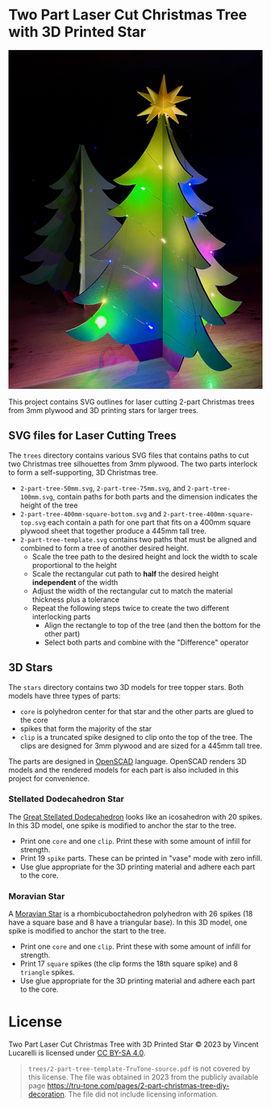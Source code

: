 # Two Part Laser Cut Christmas Tree with 3D Printed Star

![Image of two intersecting Christmas tree profiles that form a 3D tree](https://github.com/vincentl/laser-trees/blob/main/assets/readme-tree.png)

This project contains SVG outlines for laser cutting 2-part Christmas trees
from 3mm plywood and 3D printing stars for larger trees.

## SVG files for Laser Cutting Trees

The `trees` directory contains various SVG files that contains paths to cut two
Christmas tree silhouettes from 3mm plywood. The two parts interlock to form a 
self-supporting, 3D Christmas tree.
- `2-part-tree-50mm.svg`, `2-part-tree-75mm.svg`, and `2-part-tree-100mm.svg`, contain paths for both parts and the dimension indicates the height of the tree
- `2-part-tree-400mm-square-bottom.svg` and `2-part-tree-400mm-square-top.svg` each contain a path for one part that fits on a 400mm square plywood sheet that together produce a 445mm tall tree.
- `2-part-tree-template.svg` contains two paths that must be aligned and combined to form a tree of another desired height.
  - Scale the tree path to the desired height and lock the width to scale proportional to the height
  - Scale the rectangular cut path to **half** the desired height **independent** of the width
  - Adjust the width of the rectangular cut to match the material thickness plus a tolerance
  - Repeat the following steps twice to create the two different interlocking parts
    - Align the rectangle to top of the tree (and then the bottom for the other part)
    - Select both parts and combine with the "Difference" operator

## 3D Stars

The `stars` directory contains two 3D models for tree topper stars. Both models
have three types of parts:
- `core` is polyhedron center for that star and the other parts are glued to the core
- spikes that form the majority of the star
- `clip` is a truncated spike designed to clip onto the top of the tree. The clips are designed for 3mm plywood and are sized for a 445mm tall tree.

The parts are designed in [OpenSCAD](https://openscad.org/) language. OpenSCAD
renders 3D models and the rendered models for each part is also included in
this project for convenience.

### Stellated Dodecahedron Star

The [Great Stellated Dodecahedron](https://en.wikipedia.org/wiki/Great_stellated_dodecahedron)
looks like an icosahedron with 20 spikes. In this 3D model, one spike is 
modified to anchor the star to the tree.
- Print one `core` and one `clip`. Print these with some amount of infill for strength.
- Print 19 `spike` parts. These can be printed in "vase" mode with zero infill.
- Use glue appropriate for the 3D printing material and adhere each part to the core.

### Moravian Star

A [Moravian Star](https://en.wikipedia.org/wiki/Moravian_star) is a rhombicuboctahedron
polyhedron with 26 spikes (18 have a square base and 8 have a triangular base). In this 3D
model, one spike is modified to anchor the start to the tree.
- Print one `core` and one `clip`. Print these with some amount of infill for strength.
- Print 17 `square` spikes (the clip forms the 18th square spike) and 8 `triangle` spikes.
- Use glue appropriate for the 3D printing material and adhere each part to the core.

# License

Two Part Laser Cut Christmas Tree with 3D Printed Star © 2023 by Vincent
Lucarelli is licensed under [CC BY-SA 4.0](http://creativecommons.org/licenses/by-sa/4.0/).

> `trees/2-part-tree-template-TruTone-source.pdf` is not covered by this
> license. The file was obtained in 2023 from the publicly available page
> https://tru-tone.com/pages/2-part-christmas-tree-diy-decoration. The file did
> not include licensing information.

